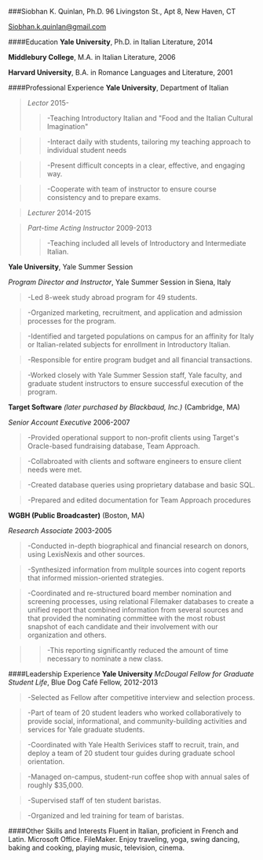 ###Siobhan K. Quinlan, Ph.D.
96 Livingston St., Apt 8, New Haven, CT 

Siobhan.k.quinlan@gmail.com

####Education
**Yale University**, Ph.D. in Italian Literature, 2014

**Middlebury College**, M.A. in Italian Literature, 2006

**Harvard University**, B.A. in Romance Languages and Literature, 2001

####Professional Experience
**Yale University**, Department of Italian 
>*Lector* 2015-
>>-Teaching Introductory Italian and "Food and the Italian Cultural Imagination"

>>-Interact daily with students, tailoring my teaching approach to individual student needs

>>-Present difficult concepts in a clear, effective, and engaging way.

>>-Cooperate with team of instructor to ensure course consistency and to prepare exams.

>*Lecturer* 2014-2015

>*Part-time Acting Instructor* 2009-2013
>>-Teaching included all levels of Introductory and Intermediate Italian. 

**Yale University**, Yale Summer Session

*Program Director and Instructor*, Yale Summer Session in Siena, Italy
>-Led 8-week study abroad program for 49 students.

>-Organized marketing, recruitment, and application and admission processes for the program.  

>-Identified and targeted populations on campus for an affinity for Italy or Italian-related subjects for enrollment in Introductory Italian.

>-Responsible for entire program budget and all financial transactions. 

>-Worked closely with Yale Summer Session staff, Yale faculty, and graduate student instructors to ensure successful execution of the program. 

**Target Software** *(later purchased by Blackbaud, Inc.)* (Cambridge, MA) 

*Senior Account Executive* 2006-2007
>-Provided operational support to non-profit clients using Target's Oracle-based fundraising database, Team Approach.

>-Collabroated with clients and software engineers to ensure client needs were met.

>-Created database queries using proprietary database and basic SQL.

>-Prepared and edited documentation for Team Approach procedures

**WGBH (Public Broadcaster)** (Boston, MA)

*Research Associate* 2003-2005
>-Conducted in-depth biographical and financial research on donors, using LexisNexis and other sources.

>-Synthesized information from mulitple sources into cogent reports that informed mission-oriented strategies.

>-Coordinated and re-structured board member nomination and screening processes, using relational Filemaker databases to create a unified report that combined information from several sources and that provided the nominating committee with the most robust snapshot of each candidate and their involvement with our organization and others. 

>>-This reporting significantly reduced the amount of time necessary to nominate a new class. 

####Leadership Experience
**Yale University** *McDougal Fellow for Graduate Student Life*, Blue Dog Café Fellow, 2012-2013
>-Selected as Fellow after competitive interview and selection process. 

>-Part of team of 20 student leaders who worked collaboratively to provide social, informational, and community-building activities and services for Yale graduate students. 

>-Coordinated with Yale Health Serivices staff to recruit, train, and deploy a team of 20 student tour guides during graduate school orientation.   

>-Managed on-campus, student-run coffee shop with annual sales of roughly $35,000.

>-Supervised staff of ten student baristas.

>-Organized and led training for team of baristas.

####Other Skills and Interests
Fluent in Italian, proficient in French and Latin.  Microsoft Office. FileMaker.  Enjoy traveling, yoga, swing dancing, baking and cooking, playing music, television, cinema.  




